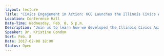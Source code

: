 ```yaml
---
layout: lecture
Title: "Civics Engagement in Action: KCC Launches the Illinois Civics Academy for Teachers"
Location: Conference Hall
Date-Time: Wednesday, Feb. 8, 6 p.m.
Description: "Join us to learn how we developed the Illinois Civics Academy for Teachers (ICAT)- a civics education program for high school educators statewide. Illinois returned civics education to the high school curriculum with legislation requiring all incoming high schoolers to complete one semester of civics education.  At the same time, the Illinois State Board of Education revised the two decades-old learning standards for high school social studies students to focus on community engagement and students’ civic literacy.  To rapidly respond to the need for professional development training for high school educators, KCC launched ICAT, a custom, three-day intensive professional development opportunity.  It was funded in part by the Robert R. McCormick Foundation. Developing the program strengthened community partnerships – one of KCC’s strategic goals – and demonstrated the Power of Community."
Speaker: Dr. Kristine Condon
Sort: Feb. 8
Date: 2017-02-08 18:00
Status: Open
---
```


